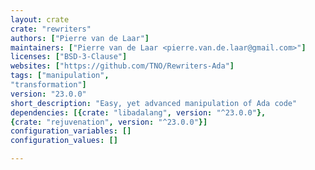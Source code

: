 ```yaml
---
layout: crate
crate: "rewriters"
authors: ["Pierre van de Laar"]
maintainers: ["Pierre van de Laar <pierre.van.de.laar@gmail.com>"]
licenses: ["BSD-3-Clause"]
websites: ["https://github.com/TNO/Rewriters-Ada"]
tags: ["manipulation",
"transformation"]
version: "23.0.0"
short_description: "Easy, yet advanced manipulation of Ada code"
dependencies: [{crate: "libadalang", version: "^23.0.0"},
{crate: "rejuvenation", version: "^23.0.0"}]
configuration_variables: []
configuration_values: []

---
```



